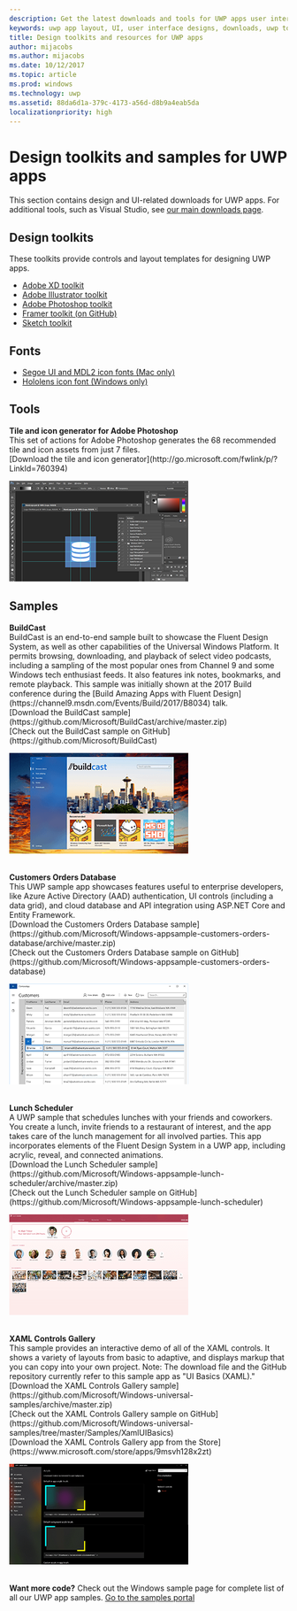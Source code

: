 ```yaml
---
description: Get the latest downloads and tools for UWP apps user interface layout and controls designs.
keywords: uwp app layout, UI, user interface designs, downloads, uwp tools
title: Design toolkits and resources for UWP apps
author: mijacobs
ms.author: mijacobs
ms.date: 10/12/2017
ms.topic: article
ms.prod: windows
ms.technology: uwp
ms.assetid: 88da6d1a-379c-4173-a56d-d8b9a4eab5da
localizationpriority: high
---
```

# Design toolkits and samples for UWP apps
 

This section contains design and UI-related downloads for UWP apps. For additional tools, such as Visual Studio, see [our main downloads page](https://developer.microsoft.com/downloads). 


## Design toolkits

These toolkits provide controls and layout templates for designing UWP apps.

* [Adobe XD toolkit](https://aka.ms/adobexdtoolkit)
* [Adobe Illustrator toolkit](https://aka.ms/adobeillustratortoolkit)
* [Adobe Photoshop toolkit](https://aka.ms/adobephotoshoptoolkit)
* [Framer toolkit (on GitHub)](https://aka.ms/framertoolkit)
* [Sketch toolkit](https://aka.ms/sketchtoolkit)

## Fonts

* [Segoe UI and MDL2 icon fonts (Mac only)](https://aka.ms/SegoeFonts)
* [Hololens icon font (Windows only)](https://aka.ms/hololensiconfont)

## Tools

<div class="side-by-side">
<div class="side-by-side-content">
  <div class="side-by-side-content-left">
            <p><b>Tile and icon generator for Adobe Photoshop</b><br/>
            This set of actions for Adobe Photoshop generates the 68 recommended tile and icon assets from just 7 files. <br/>[Download the tile and icon generator](http://go.microsoft.com/fwlink/p/?LinkId=760394)</p>    
  </div>
  <div class="side-by-side-content-right">
<a href="http://go.microsoft.com/fwlink/p/?LinkId=760394"><img src="images/tile-icon-generator.png" alt="Download the tile and icon generator" /></a>
  </div>
</div>
</div>


## Samples

<div class="side-by-side">
<div class="side-by-side-content">
  <div class="side-by-side-content-left">
            <p><b>BuildCast</b> <br/>
            BuildCast is an end-to-end sample built to showcase the Fluent Design System, as well as other capabilities of the Universal Windows Platform. It permits browsing, downloading, and playback of select video podcasts, including a sampling of the most popular ones from Channel 9 and some Windows tech enthusiast feeds. It also features ink notes, bookmarks, and remote playback. This sample was initially shown at the 2017 Build conference during the [Build Amazing Apps with Fluent Design](https://channel9.msdn.com/Events/Build/2017/B8034) talk. <br/>[Download the BuildCast sample](https://github.com/Microsoft/BuildCast/archive/master.zip) <br/>[Check out the BuildCast sample on GitHub](https://github.com/Microsoft/BuildCast)</p>    
  </div>
  <div class="side-by-side-content-right">
<a href="https://github.com/Microsoft/BuildCast"><img src="images/buildcast.png" alt="Check out the BuildCast sample on GitHub" /></a>
  </div>
</div>
</div>
<br/>

<div class="side-by-side">
<div class="side-by-side-content">
  <div class="side-by-side-content-left">
            <p><b>Customers Orders Database</b> <br/>
            This UWP sample app showcases features useful to enterprise developers, like Azure Active Directory (AAD) authentication, UI controls (including a data grid), and cloud database and API integration using ASP.NET Core and Entity Framework. <br/>[Download the Customers Orders Database sample] (https://github.com/Microsoft/Windows-appsample-customers-orders-database/archive/master.zip) <br/>[Check out the Customers Orders Database sample on GitHub](https://github.com/Microsoft/Windows-appsample-customers-orders-database)</p>   
  </div>
  <div class="side-by-side-content-right">
<a href="https://github.com/Microsoft/Windows-appsample-customers-orders-database"><img src="images/customers-orders-database.png" alt="Check out the Customers Orders Database sample on GitHub" /></a>
  </div>
</div>
</div>
<br/>

<div class="side-by-side">
<div class="side-by-side-content">
  <div class="side-by-side-content-left">
            <p><b>Lunch Scheduler</b><br/>
            A UWP sample that schedules lunches with your friends and coworkers. You create a lunch, invite friends to a restaurant of interest, and the app takes care of the lunch management for all involved parties. This app incorporates elements of the Fluent Design System in a UWP app, including acrylic, reveal, and connected animations. <br/>[Download the Lunch Scheduler sample] (https://github.com/Microsoft/Windows-appsample-lunch-scheduler/archive/master.zip) <br/>[Check out the Lunch Scheduler sample on GitHub](https://github.com/Microsoft/Windows-appsample-lunch-scheduler)</p>    
  </div>
  <div class="side-by-side-content-right">
<a href="https://github.com/Microsoft/Windows-appsample-lunch-scheduler"><img src="images/lunch-scheduler.png" alt="Check out the Lunch Scheduler sample on GitHub" /></a>
  </div>
</div>
</div>
<br/>

<div class="side-by-side">
<div class="side-by-side-content">
  <div class="side-by-side-content-left">
            <p><b>XAML Controls Gallery</b><br/>
            This sample provides an interactive demo of all of the XAML controls. It shows a variety of layouts from basic to adaptive, and displays markup that you can copy into your own project. Note: The download file and the GitHub repository currently refer to this sample app as "UI Basics (XAML)." <br/>[Download the XAML Controls Gallery sample] (https://github.com/Microsoft/Windows-universal-samples/archive/master.zip) <br/>[Check out the XAML Controls Gallery sample on GitHub](https://github.com/Microsoft/Windows-universal-samples/tree/master/Samples/XamlUIBasics) <br/>[Download the XAML Controls Gallery app from the Store](https://www.microsoft.com/store/apps/9msvh128x2zt)</p>    
  </div>
  <div class="side-by-side-content-right">
<a href="https://github.com/Microsoft/Windows-universal-samples/tree/master/Samples/XamlUIBasics"><img src="images/xaml-controls-gallery.png" alt="Check out the XAML Controls Gallery sample on GitHub" /></a>
  </div>
</div>
</div>
<br/>

<b>Want more code?</b> Check out the Windows sample page for complete list of all our UWP app samples. [Go to the samples portal](https://developer.microsoft.com/samples)